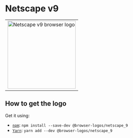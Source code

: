 Netscape v9
===========

<!-- markdownlint-disable line-length no-inline-html -->
<table>
    <tr height=230>
        <td>
            <a href="https://github.com/alrra/browser-logos/tree/2f65c7e7b899d8118ab82bffef1d5f0284318d1f/src/archive/netscape_9">
                <img width=220 src="https://raw.githubusercontent.com/alrra/browser-logos/2f65c7e7b899d8118ab82bffef1d5f0284318d1f/src/archive/netscape_9/netscape_9.svg?sanitize=true" alt="Netscape v9 browser logo">
            </a>
        </td>
    </tr>
</table>
<!-- markdownlint-enable line-length no-inline-html -->

How to get the logo
-------------------

Get it using:

* [`npm`][npm]: `npm install --save-dev @browser-logos/netscape_9`
* [`Yarn`][yarn]: `yarn add --dev @browser-logos/netscape_9`

<!-- Link labels: -->

[npm]: https://www.npmjs.com/
[yarn]: https://yarnpkg.com/
